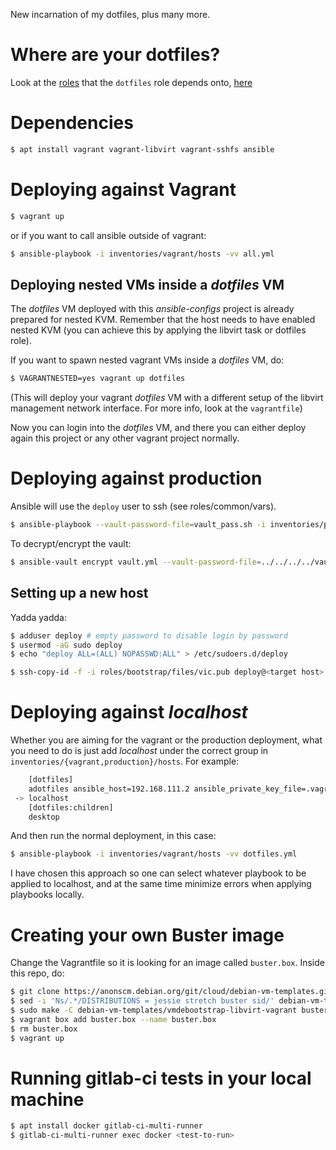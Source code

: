 New incarnation of my dotfiles, plus many more.

# Where are your dotfiles? #

Look at the [roles][roles] that the `dotfiles` role depends onto, [here][dotfiles]

[roles]: https://github.com/viccuad/ansible-configs/tree/master/roles
[dotfiles]: https://github.com/viccuad/ansible-configs/blob/master/roles/dotfiles/meta/main.yml


# Dependencies #

```bash
$ apt install vagrant vagrant-libvirt vagrant-sshfs ansible
```

# Deploying against Vagrant #

```bash
$ vagrant up
```

or if you want to call ansible outside of vagrant:

```bash
$ ansible-playbook -i inventories/vagrant/hosts -vv all.yml
```

## Deploying nested VMs inside a *dotfiles* VM ##

The *dotfiles* VM deployed with this *ansible-configs* project is already
prepared for nested KVM. Remember that the host needs to have enabled nested KVM
(you can achieve this by applying the libvirt task or dotfiles role).

If you want to spawn nested vagrant VMs inside a *dotfiles* VM, do:

```bash
$ VAGRANTNESTED=yes vagrant up dotfiles
```

(This will deploy your vagrant *dotfiles* VM with a different setup of the
libvirt management network interface. For more info, look at the `vagrantfile`)

Now you can login into the *dotfiles* VM, and there you can either deploy again
this project or any other vagrant project normally.


# Deploying against production #

Ansible will use the `deploy` user to ssh (see roles/common/vars).

```bash
$ ansible-playbook --vault-password-file=vault_pass.sh -i inventories/production/hosts all.yml --check
```

To decrypt/encrypt the vault:
```bash
$ ansible-vault encrypt vault.yml --vault-password-file=../../../../vault_pass.sh
```


## Setting up a new host ##

Yadda yadda:

```bash
$ adduser deploy # empty password to disable login by password
$ usermod -aG sudo deploy
$ echo "deploy ALL=(ALL) NOPASSWD:ALL" > /etc/sudoers.d/deploy
```

``` bash
$ ssh-copy-id -f -i roles/bootstrap/files/vic.pub deploy@<target host>
```

# Deploying against *localhost* #

Whether you are aiming for the vagrant or the production deployment, what you
need to do is just add *localhost* under the correct group in
`inventories/{vagrant,production}/hosts`. For example:

``` bash
    [dotfiles]
    adotfiles ansible_host=192.168.111.2 ansible_private_key_file=.vagrant/machines/dotfiles/libvirt/private_key
 -> localhost
    [dotfiles:children]
    desktop
```

And then run the normal deployment, in this case:

```bash
$ ansible-playbook -i inventories/vagrant/hosts -vv dotfiles.yml
```

I have chosen this approach so one can select whatever playbook to be
applied to localhost, and at the same time minimize errors when applying
playbooks locally.


# Creating your own Buster image #

Change the Vagrantfile so it is looking for an image called `buster.box`.
Inside this repo, do:

```bash
$ git clone https://anonscm.debian.org/git/cloud/debian-vm-templates.git
$ sed -i 'Ns/.*/DISTRIBUTIONS = jessie stretch buster sid/' debian-vm-templates/vmdebootstrap-libvirt-vagrant/Makefile
$ sudo make -C debian-vm-templates/vmdebootstrap-libvirt-vagrant buster
$ vagrant box add buster.box --name buster.box
$ rm buster.box
$ vagrant up
```


# Running gitlab-ci tests in your local machine #

``` bash
$ apt install docker gitlab-ci-multi-runner
$ gitlab-ci-multi-runner exec docker <test-to-run>
```
